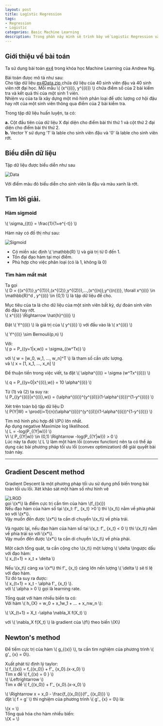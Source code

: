 ```yaml
---
layout: post
title: Logistic Regression
tags:
- Regression
- Logistic
categories: Basic Machine Learning
description: Trong phần này mình sẽ trình bày về Logistic Regression và giải vài bài toán phân loại cơ bản.
---
```

## Giới thiệu về bài toán
Ta sử dụng bài toán    [ex4](http://openclassroom.stanford.edu/MainFolder/DocumentPage.php?course=MachineLearning&doc=exercises/ex4/ex4.html) trong khóa học Machine Learning của Andrew Ng.  


Bài toán đưọc mô tả như sau:   
Cho tập dữ liệu [ ex4Data.zip ](http://openclassroom.stanford.edu/MainFolder/courses/MachineLearning/exercises/ex4materials/ex4Data.zip)
chứa dữ liệu của 40 sinh viên đậu và 40 sinh viên rớt đại học. Mỗi mẫu \\( (x^{(i)}, y^{(i)}) \\)  chứa điểm số của 2 bài kiểm tra và kết quả thi của một sinh 1 viên.  
Nhiệm vụ của ta là xây dựng một mô hình phân loại để ước lượng cơ hội đậu hay rớt của một sinh viên thông qua điểm của 2 bài kiểm tra.   


Trong tập dữ liệu huấn luyện, ta có:   


**a.** Cột đầu tiên của dữ liệu X đại diện cho điểm bài thi thứ 1 và cột thứ 2 đại diện cho điểm bài thi thứ 2.   
**b.** Vector Y sử dụng '1' là lable cho sinh viên đậu và '0' là lable cho sinh viên rớt.   
## Biểu diễn dữ liệu

Tập dữ liệu được biểu diễn như sau   

![Data](/MLDL/assets/img/LRData.png)

Với điểm màu đỏ biểu diễn cho sinh viên là đậu và màu xanh là rớt.   

## Tìm lời giải.

### Hàm sigmoid
\\( \sigma_{(t)} = \frac{1}{1+e^{-t}} \\)

Hàm này có đồ thị như sau:  

![Sigmoid](/MLDL/assets/img/LRSigmoid.gif)

- Có miền xác định \\( \mathbb{R} \\) và giá trị từ 0 đến 1.  
- Tồn đại đạo hàm tại mọi điểm.  
- Phù hợp cho việc phân loại (có là 1, không là 0)  

### Tìm hàm mất mát

Ta gọi   
\\( D = {(x^{(1)},y^{(1)}),(x^{(2)},y^{(2)}),...,(x^{(n)},y^{(n)})}, \forall x^{(i)} \in \mathbb{R}^d , y^{(i)} \in \{0,1\} \\)
là tập dữ liệu đề cho.   

Mục tiêu của ta là cho dữ liệu của một sinh viên bất kỳ, dự đoán sinh viên đó đậu hay rớt.   
\\(  x^{(i)} \Rightarrow  \hat{h}^{(i)} \\)

Đặt \\( Y^{(i)} \\) là giá trị của \\( y^{(i)} \\) với đầu vào là \\( x^{(i)} \\)  

\\( Y^{(i)} \sim Bernouli(p,n) \\)   

 Với:   
\\(  p = P_{(y=1|x,w)} = \sigma_{(w^Tx)}  \\)   

với \\( w = [w_0, w_1, ..., w_n]^T \\) là tham số cần ước lượng.   
và \\( x = [1, x_1, ..., x_n] \\)   

Để thuận tiền trong việc viết, ta đặt \\( \alpha^{(i)} = \sigma (w^Tx^{(i)}) \\)   

\\(  q = P_{(y=0|x^{(i)},w)} = 10 \alpha^{(i)} \\)   

Từ (1) và (2) ta suy ra:   
\\( P_{(y^{(i)}|x^{(i)},w)} = (\alpha^{(i)})^{y^{(i)}}(1-\alpha^{(i)})^{1-y^{(i)}} \\)   

Xét trên toàn bộ tập dữ liệu D   
\\( P(Y|W) = \prod{i=1}{n}(\alpha^{(i)})^{y^{(i)}}(1-\alpha^{(i)})^{1-y^{(i)}}   \\)   

Tìm mô hình phù hợp để  \\(P\\) lớn nhất.   
Áp dụng negative Maximize log likelihood.   
 \\( L = -log(P_{(Y|w)})  \\)   
Vì \\( P_{(Y|w)} \in (0,1) \Rightarrow -log(P_{(Y|w)}) > 0 \\)   
Lúc này ta được \\( L \\) làm một hàm lồi (convex function) nên ta có thể  áp dụng các bài phương pháp tối    ưu lồi (convex optimization) để giải quyết bài toán này.   

---
## Gradient Descent method

Gradient Descent là một phương pháp tối ưu sử dụng phổ  biến trong bài toán tối ưu lồi.
Xét khảo sát một hàm số như hình vẽ   

![LRGD](/MLDL/assets/img/LRGD.png)   
gọi \\(x*\\) là điểm cực trị cần tìm của hàm \\(f_{(x)})  
Nếu đạo hàm của hàm số tại \\(x_t: f'_ {x_t} >0 \\)
thì \\(x_t\\) nằm về phía phải so với \\(x*\\).   
Vậy muốn đến được \\(x*\\) ta cần di chuyển \\(x_t\\) về phía trái.

Và ngược lại, nếu đạo hàm của hàm số tại \\(x_t: f'_ {x_t} < 0 \\)
thì \\(x_t\\) nằm về phía trái so với \\(x*\\).   
Vậy muốn đến được \\(x*\\) ta cần di chuyển \\(x_t\\) về phía phải.   

Một cách tổng quát, ta cần cộng cho \\(x_t\\) một lượng \\( \delta \\)ngược dấu với đạo hàm:   
\\( x_{t+1} = x_t + \delta \\)   

Nếu \\(x_t\\) càng xa \\(x*\\) thì f'_ {x_t} càng lớn nến lượng \\( \delta \\) sẽ tỉ lệ với đạo hàm.   
Từ đó ta suy ra được:   
\\( x_{t+1} = x_t - \alpha f'_ {x_t} \\).   
với \\( \alpha > 0 \\) gọi là learning rate.   

Tổng quát với hàm nhiều biến ta có:   
Với hàm \\( h_{X} = w_0 + x_1w_1 + ... + x_nw_n \\):   

\\( \X_{t+1} = X_t -\alpha \nabla_X f(X_t)  \\)   

với \\( \nabla_X f(X_t) \\) là gradient của \\(f\\) theo biến \\(X\\)   

## Newton's method

Để tiềm cực trị của hàm \\( g_{(x)} \\), ta cần tìm nghiệm của phương trình \\( g'_ {x} = 0\\).   

Xuất phát từ định lý taylor:   
\\( f_{(x)} = f_{(x_0)} + f'_ {x_0}.(x-x_0) \\)   
Tìm x để \\( f_{(x) = 0 } \\)    
\\( \Leftrightarrow \\)   
Tìm x để \\( f_{(x_0)} + f'_ {x_0}.(x-x_0)  \\)   

\\( \Rightarrow  x = x_0 - \frac{f_{(x_0)}}{f'_ {(x_0)}} \\)   
đặt \\( f = g' \\) thì nghiệm của phương trình \\( g'_ {x} = 0\\) là:   

\\(x = \\)   
Tổng quá hóa cho hàm nhiều biến:   
\\(X = \\)
